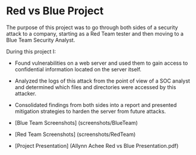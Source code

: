 # Red vs Blue Project
The purpose of this project was to go through both sides of a security attack to a company, starting as a Red Team tester and then moving to a Blue Team Security Analyst. 

During this project I:
* Found vulnerabilities on a web server and used them to gain access to confidential information located on the server itself. 
* Analyzed the logs of this attack from the point of view of a SOC analyst and determined which files and directories were accessed by this attacker. 
* Consolidated findings from both sides into a report and presented mitigation strategies to harden the server from future attacks. 

* [Blue Team Screenshots] (screenshots/BlueTeam)
* [Red Team Screenshots] (screenshots/RedTeam)
* [Project Presentation] (Allynn Achee Red vs Blue Presentation.pdf)

